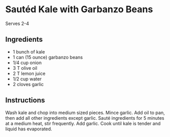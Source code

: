 # Sautéd Kale with Garbanzo Beans

Serves 2-4

## Ingredients

- 1 bunch of kale
- 1 can (15 ounce) garbanzo beans
- 1/4 cup onion
- 3 T olive oil
- 2 T lemon juice
- 1/2 cup water
- 2 cloves garlic

## Instructions

Wash kale and chop into medium sized pieces. Mince garlic. Add oil to pan, then add all other ingredients except garlic. Sauté ingredients for 5 minutes at a medium heat, stir frequently. Add garlic. Cook until kale is tender and liquid has evaporated.